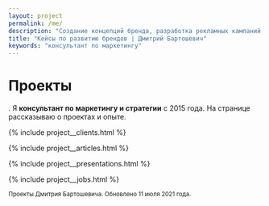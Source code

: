 ```yaml
---
layout: project
permalink: /me/
description: "Создание концепций бренда, разработка рекламных кампаний и другие проекты, выполненные Дмитрием Бартошевичем "
title: "Кейсы по развитию брендов | Дмитрий Бартошевич"
keywords: "консультант по маркетингу"
---
```



<div class="intro max-width-text"><h1 class="inline bold">Проекты</h1>. Я <b>консультант по&nbsp;маркетингу и&nbsp;стратегии</b> с&nbsp;2015 года. На&nbsp;странице рассказываю о&nbsp;проектах и&nbsp;опыте.   </div>



{% include project__clients.html %}

{% include project__articles.html %}

{% include project__presentations.html %}





{% include project__jobs.html %}



<p class="block__space--top-h2 small secondary-color">
<small> Проекты Дмитрия Бартошевича. Обновлено <time datetime="2021-06-11">11 июля 2021 года</time>. </small>
</p>